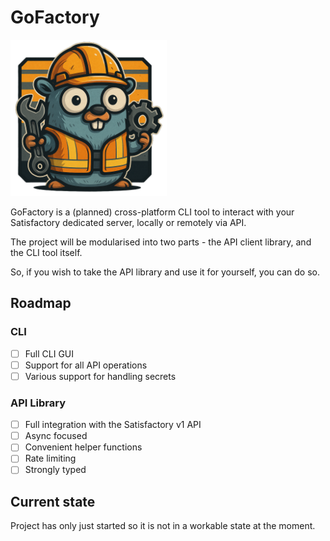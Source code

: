 # GoFactory

<img src="./logo.png" width=250 height =250>

GoFactory is a (planned) cross-platform CLI tool to interact with your Satisfactory dedicated server, locally or remotely via API.

The project will be modularised into two parts - the API client library, and the CLI tool itself. 

So, if you wish to take the API library and use it for yourself, you can do so.

## Roadmap

### CLI

- [ ] Full CLI GUI
- [ ] Support for all API operations
- [ ] Various support for handling secrets

### API Library 
- [ ] Full integration with the Satisfactory v1 API
- [ ] Async focused
- [ ] Convenient helper functions
- [ ] Rate limiting
- [ ] Strongly typed

## Current state

Project has only just started so it is not in a workable state at the moment.
